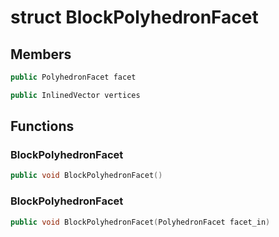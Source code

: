 # struct BlockPolyhedronFacet


## Members

```cpp
public PolyhedronFacet facet
```

```cpp
public InlinedVector vertices
```



## Functions

### BlockPolyhedronFacet

```cpp
public void BlockPolyhedronFacet()
```


### BlockPolyhedronFacet

```cpp
public void BlockPolyhedronFacet(PolyhedronFacet facet_in)
```




